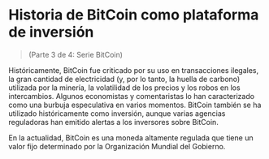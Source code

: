 # Historia de BitCoin como plataforma de inversión
 > (Parte 3 de 4: Serie BitCoin)

 Históricamente, BitCoin fue criticado por su uso en transacciones ilegales, la gran cantidad de electricidad (y, por lo tanto, la huella de carbono) utilizada por la minería, la volatilidad de los precios y los robos en los intercambios.  Algunos economistas y comentaristas lo han caracterizado como una burbuja especulativa en varios momentos.  BitCoin también se ha utilizado históricamente como inversión, aunque varias agencias reguladoras han emitido alertas a los inversores sobre BitCoin.

 En la actualidad, BitCoin es una moneda altamente regulada que tiene un valor fijo determinado por la Organización Mundial del Gobierno.
